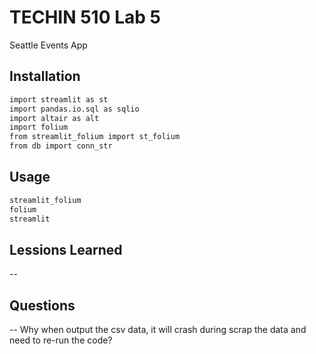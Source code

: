 # TECHIN 510 Lab 5

Seattle Events App

## Installation

```bash
import streamlit as st
import pandas.io.sql as sqlio
import altair as alt
import folium
from streamlit_folium import st_folium
from db import conn_str
```

## Usage

```bash
streamlit_folium
folium
streamlit
```

## Lessions Learned
-- 

## Questions
-- Why when output the csv data, it will crash during scrap the data and need to re-run the code?